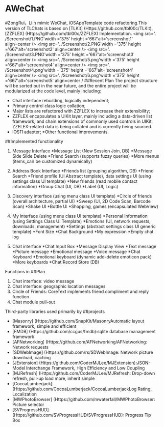 # AWeChat
#ZongRui，Li
h mimic WeChat, iOSAppTemplate code refactoring.This version of TLChats is based on [TLKit] (Https://github.com/tbl00c/TLKit), [ZZFLEX] (Https://github.com/tbl00c/ZZFLEX) Implementation.
<img src='. /Screenshot/1.PNG'width ='375' height ='667'alt='screenshot1' align=center /> <img src='. /Screenshot/2.PNG'width ='375' height ='667'alt='screenshot2' align=center />
<img src='. /Screenshot/3.PNG'width ='375' height ='667'alt='screenshot3' align=center /> <img src='. /Screenshot/5.png'width ='375' height ='667'alt='screenshot4' align=center />
<img src='. /Screenshot/4.png'width ='375' height ='667'alt='screenshot4' align=center /> <img src='. /Screenshot/6.png'width ='375' height ='667'alt='screenshot5' align=center /
##Recent Plan
The project structure will be sorted out in the near future, and the entire project will be modularized at the code level, mainly including:
* Chat interface rebuilding, logically independent;
* Primary control class logic collation;
* Major lists are refactored with ZZFLEX to increase their extensibility;
* ZZFLEX encapsulates a UIKit layer, mainly including a data-driven list framework, and chain extensions of commonly used controls in UIKit. ZZFLEX-related data is being collated and is currently being sourced.
* iOS11 adapter;
*Other functional improvements.

##Implemented functionality

1. Message Interface
*Message List (New Session Join, DB)
*Message Side Slide Delete
*Friend Search (supports fuzzy queries)
*More menus (items_can be customized dynamically)

2. Address Book Interface
*Friends list (grouping algorithm, DB)
*Friend Search
*Friend profile (UI Abstract template), data settings UI (using settings class UI template)
*New friends (read mobile contact information)
*Group Chat (UI, DB)
*Label (UI, Logic)

3. Discovery interface (using menu class UI template)
*Circle of friends (overall architecture, partial UI)
*Sweep (UI, 2D Code Scan, Barcode Scan)
*Shake UI
*Bottle UI
*Shopping, games (encapsulated WebView)

4. My interface (using menu class UI template)
*Personal Information (using Settings Class UI Template)
*Emotions (UI, network requests, downloads, management)
*Settings (abstract settings class UI generic template)
*Font Size
*Chat Background
*My expression
*Empty chat log

5. Chat interface
*Chat Input Box
*Message Display View
*Text message
*Picture message
*Emotional message
*Voice message
*Chat Keyboard
*Emotional keyboard (dynamic add-delete emoticon pack)
*More keyboards
*Chat Record Store (DB)

Functions in ##Plan
1. Chat interface: video message
2. Chat interface: geographic location messages
3. Circle of Friends: CoreText implements friend compliment and reply function
4. Chat module pull-out

Third-party libraries used primarily by ##projects
* [Masonry] (Https://github.com/SnapKit/MasonryAutomatic layout framework, simple and efficient
* [FMDB] (Https://github.com/ccgus/fmdb):sqlite database management framework
* [AFNetworking] (Https://github.com/AFNetworking/AFNetworking: Network requests
* [SDWebImage] (Https://github.com/rs/SDWebImage: Network picture download, caching
* [JExtension] (Https://github.com/CoderMJLee/MJExtension):JSON-Model Interchange Framework, High Efficiency and Low Coupling
* [MJRefresh] (Https://github.com/CoderMJLee/MJRefresh: Drop-down refresh, pull-up load more, inherit simple
* [CocoaLumberjack] (Https://github.com/CocoaLumberjack/CocoaLumberjackLog Rating, Localization
* [MWPhotoBrowser] (Https://github.com/mwaterfall/MWPhotoBrowser: Picture selector
* [SVProgressHUD] (Https://github.com/SVProgressHUD/SVProgressHUD): Progress Tip Box